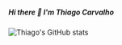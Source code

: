 ##### Hi there 👋 I'm Thiago Carvalho

![Thiago's GitHub stats](https://github-readme-stats.vercel.app/api?username=thh-carvalho&show_icons=true&theme=radical)
